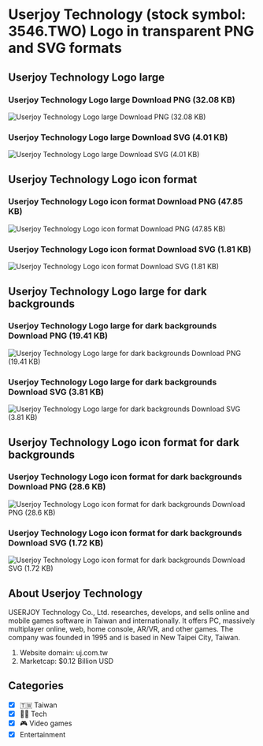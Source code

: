 # Userjoy Technology (stock symbol: 3546.TWO) Logo in transparent PNG and SVG formats

## Userjoy Technology Logo large

### Userjoy Technology Logo large Download PNG (32.08 KB)

![Userjoy Technology Logo large Download PNG (32.08 KB)](/img/orig/3546.TWO_BIG-39d9e932.png)

### Userjoy Technology Logo large Download SVG (4.01 KB)

![Userjoy Technology Logo large Download SVG (4.01 KB)](/img/orig/3546.TWO_BIG-41a29577.svg)

## Userjoy Technology Logo icon format

### Userjoy Technology Logo icon format Download PNG (47.85 KB)

![Userjoy Technology Logo icon format Download PNG (47.85 KB)](/img/orig/3546.TWO-7b8fa0aa.png)

### Userjoy Technology Logo icon format Download SVG (1.81 KB)

![Userjoy Technology Logo icon format Download SVG (1.81 KB)](/img/orig/3546.TWO-147e5539.svg)

## Userjoy Technology Logo large for dark backgrounds

### Userjoy Technology Logo large for dark backgrounds Download PNG (19.41 KB)

![Userjoy Technology Logo large for dark backgrounds Download PNG (19.41 KB)](/img/orig/3546.TWO_BIG.D-19504cbd.png)

### Userjoy Technology Logo large for dark backgrounds Download SVG (3.81 KB)

![Userjoy Technology Logo large for dark backgrounds Download SVG (3.81 KB)](/img/orig/3546.TWO_BIG.D-147ab0c3.svg)

## Userjoy Technology Logo icon format for dark backgrounds

### Userjoy Technology Logo icon format for dark backgrounds Download PNG (28.6 KB)

![Userjoy Technology Logo icon format for dark backgrounds Download PNG (28.6 KB)](/img/orig/3546.TWO.D-d189027d.png)

### Userjoy Technology Logo icon format for dark backgrounds Download SVG (1.72 KB)

![Userjoy Technology Logo icon format for dark backgrounds Download SVG (1.72 KB)](/img/orig/3546.TWO.D-81c40742.svg)

## About Userjoy Technology

USERJOY Technology Co., Ltd. researches, develops, and sells online and mobile games software in Taiwan and internationally. It offers PC, massively multiplayer online, web, home console, AR/VR, and other games. The company was founded in 1995 and is based in New Taipei City, Taiwan.

1. Website domain: uj.com.tw
2. Marketcap: $0.12 Billion USD


## Categories
- [x] 🇹🇼 Taiwan
- [x] 👩‍💻 Tech
- [x] 🎮 Video games
- [x] Entertainment
